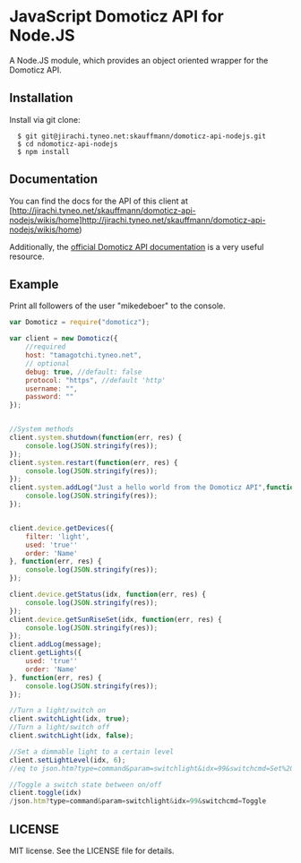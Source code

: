 # JavaScript Domoticz API for Node.JS

A Node.JS module, which provides an object oriented wrapper for the Domoticz API.

## Installation
  Install via git clone:

      $ git git@jirachi.tyneo.net:skauffmann/domoticz-api-nodejs.git
      $ cd ndomoticz-api-nodejs
      $ npm install

## Documentation

You can find the docs for the API of this client at [http://jirachi.tyneo.net/skauffmann/domoticz-api-nodejs/wikis/home]http://jirachi.tyneo.net/skauffmann/domoticz-api-nodejs/wikis/home)

Additionally, the [official Domoticz API documentation](https://www.domoticz.com/wiki/Domoticz_API/JSON_URL%27s)
is a very useful resource.

## Example

Print all followers of the user "mikedeboer" to the console.
```javascript
var Domoticz = require("domoticz");

var client = new Domoticz({
    //required
    host: "tamagotchi.tyneo.net",
    // optional
    debug: true, //default: false
    protocol: "https", //default 'http'
    username: "",
    password: ""
});


//System methods
client.system.shutdown(function(err, res) {
    console.log(JSON.stringify(res));
});
client.system.restart(function(err, res) {
    console.log(JSON.stringify(res));
});
client.system.addLog("Just a hello world from the Domoticz API",function(err, res) {
    console.log(JSON.stringify(res));
});


client.device.getDevices({
    filter: 'light',
    used: 'true''
    order: 'Name'
}, function(err, res) {
    console.log(JSON.stringify(res));
});

client.device.getStatus(idx, function(err, res) {
    console.log(JSON.stringify(res));
});
client.device.getSunRiseSet(idx, function(err, res) {
    console.log(JSON.stringify(res));
});
client.addLog(message);
client.getLights({
    used: 'true''
    order: 'Name'
}, function(err, res) {
    console.log(JSON.stringify(res));
});

//Turn a light/switch on
client.switchLight(idx, true);
//Turn a light/switch off
client.switchLight(idx, false);

//Set a dimmable light to a certain level
client.setLightLevel(idx, 6);
//eq to json.htm?type=command&param=switchlight&idx=99&switchcmd=Set%20Level&level=6

//Toggle a switch state between on/off
client.toggle(idx)
/json.htm?type=command&param=switchlight&idx=99&switchcmd=Toggle

```

## LICENSE

MIT license. See the LICENSE file for details.